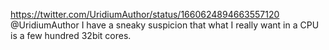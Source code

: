 https://twitter.com/UridiumAuthor/status/1660624894663557120 @UridiumAuthor I have a sneaky suspicion that what I really want in a CPU is a few hundred 32bit cores.